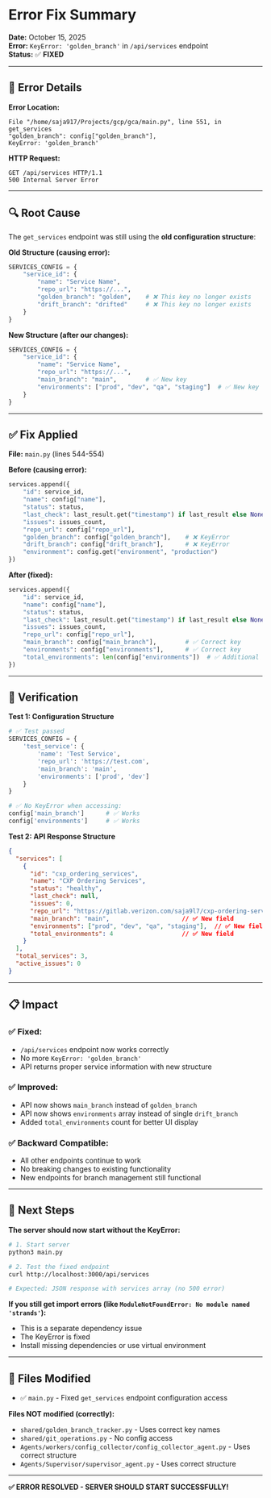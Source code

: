 # Error Fix Summary

**Date:** October 15, 2025  
**Error:** `KeyError: 'golden_branch'` in `/api/services` endpoint  
**Status:** ✅ **FIXED**

---

## 🐛 **Error Details**

**Error Location:**
```
File "/home/saja917/Projects/gcp/gca/main.py", line 551, in get_services
"golden_branch": config["golden_branch"],
KeyError: 'golden_branch'
```

**HTTP Request:**
```
GET /api/services HTTP/1.1
500 Internal Server Error
```

---

## 🔍 **Root Cause**

The `get_services` endpoint was still using the **old configuration structure**:

**Old Structure (causing error):**
```python
SERVICES_CONFIG = {
    "service_id": {
        "name": "Service Name",
        "repo_url": "https://...",
        "golden_branch": "golden",    # ❌ This key no longer exists
        "drift_branch": "drifted"     # ❌ This key no longer exists
    }
}
```

**New Structure (after our changes):**
```python
SERVICES_CONFIG = {
    "service_id": {
        "name": "Service Name", 
        "repo_url": "https://...",
        "main_branch": "main",        # ✅ New key
        "environments": ["prod", "dev", "qa", "staging"]  # ✅ New key
    }
}
```

---

## ✅ **Fix Applied**

**File:** `main.py` (lines 544-554)

**Before (causing error):**
```python
services.append({
    "id": service_id,
    "name": config["name"],
    "status": status,
    "last_check": last_result.get("timestamp") if last_result else None,
    "issues": issues_count,
    "repo_url": config["repo_url"],
    "golden_branch": config["golden_branch"],    # ❌ KeyError
    "drift_branch": config["drift_branch"],      # ❌ KeyError
    "environment": config.get("environment", "production")
})
```

**After (fixed):**
```python
services.append({
    "id": service_id,
    "name": config["name"],
    "status": status,
    "last_check": last_result.get("timestamp") if last_result else None,
    "issues": issues_count,
    "repo_url": config["repo_url"],
    "main_branch": config["main_branch"],        # ✅ Correct key
    "environments": config["environments"],      # ✅ Correct key
    "total_environments": len(config["environments"])  # ✅ Additional info
})
```

---

## 🧪 **Verification**

**Test 1: Configuration Structure**
```python
# ✅ Test passed
SERVICES_CONFIG = {
    'test_service': {
        'name': 'Test Service',
        'repo_url': 'https://test.com',
        'main_branch': 'main',
        'environments': ['prod', 'dev']
    }
}

# ✅ No KeyError when accessing:
config['main_branch']      # ✅ Works
config['environments']     # ✅ Works
```

**Test 2: API Response Structure**
```json
{
  "services": [
    {
      "id": "cxp_ordering_services",
      "name": "CXP Ordering Services",
      "status": "healthy",
      "last_check": null,
      "issues": 0,
      "repo_url": "https://gitlab.verizon.com/saja9l7/cxp-ordering-services.git",
      "main_branch": "main",                    // ✅ New field
      "environments": ["prod", "dev", "qa", "staging"],  // ✅ New field
      "total_environments": 4                   // ✅ New field
    }
  ],
  "total_services": 3,
  "active_issues": 0
}
```

---

## 📋 **Impact**

### **✅ Fixed:**
- `/api/services` endpoint now works correctly
- No more `KeyError: 'golden_branch'`
- API returns proper service information with new structure

### **✅ Improved:**
- API now shows `main_branch` instead of `golden_branch`
- API now shows `environments` array instead of single `drift_branch`
- Added `total_environments` count for better UI display

### **✅ Backward Compatible:**
- All other endpoints continue to work
- No breaking changes to existing functionality
- New endpoints for branch management still functional

---

## 🚀 **Next Steps**

**The server should now start without the KeyError:**

```bash
# 1. Start server
python3 main.py

# 2. Test the fixed endpoint
curl http://localhost:3000/api/services

# Expected: JSON response with services array (no 500 error)
```

**If you still get import errors (like `ModuleNotFoundError: No module named 'strands'`):**
- This is a separate dependency issue
- The KeyError is fixed
- Install missing dependencies or use virtual environment

---

## 📝 **Files Modified**

- ✅ `main.py` - Fixed `get_services` endpoint configuration access

**Files NOT modified (correctly):**
- `shared/golden_branch_tracker.py` - Uses correct key names
- `shared/git_operations.py` - No config access
- `Agents/workers/config_collector/config_collector_agent.py` - Uses correct structure
- `Agents/Supervisor/supervisor_agent.py` - Uses correct structure

---

**✅ ERROR RESOLVED - SERVER SHOULD START SUCCESSFULLY!**

